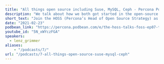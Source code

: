 ```yaml
---
title: "All things open source including Suse, MySQL, Ceph - Percona Podcast 07"
description: "We talk about how we both got started in the open-source business, how people can contribute, and some of the cool things he has been up to."
short_text: "Join the HOSS (Percona’s Head of Open Source Strategy) as he talks all things open-source with long time open source engineer Lenz Grimmer. Lenz has a long history of working on open source projects including Suse, MySQL, Ceph, and others. We talk about how we both got started in the open-source business, how people can contribute, and some of the cool things he has been up to."
date: "2021-02-23"
podbean_link: "https://percona.podbean.com/e/the-hoss-talks-foss-ep07-talking-open-source-and-development-with-lenz-grimmer/"
youtube_id: "5N_xWYczFGA"
speakers:
  - lenz_grimmer
aliases:
    - "/podcasts/7/"
url: "/podcasts/7-all-things-open-source-suse-mysql-ceph"
---
```


